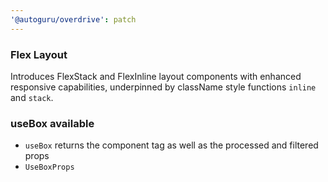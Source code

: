 ```yaml
---
'@autoguru/overdrive': patch
---
```


### Flex Layout

Introduces FlexStack and FlexInline layout components with enhanced responsive
capabilities, underpinned by className style functions `inline` and `stack`.

### useBox available

- `useBox` returns the component tag as well as the processed and filtered props
- `UseBoxProps`
